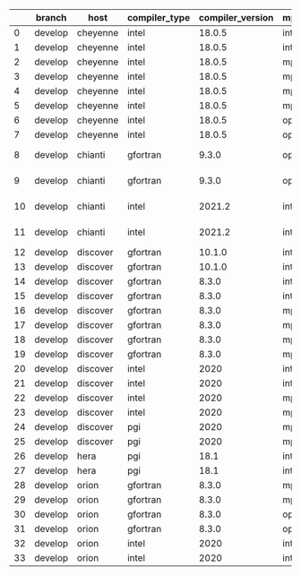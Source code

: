 |    | branch   | host     | compiler_type   | compiler_version   | mpi_type   | mpi_version        | o_g   | os    | unit_pass   | unit_fail   | system_pass   | system_fail   | example_pass   | example_fail   | nuopc_pass   | nuopc_fail   | build_passed   |
|----|----------|----------|-----------------|--------------------|------------|--------------------|-------|-------|-------------|-------------|---------------|---------------|----------------|----------------|--------------|--------------|----------------|
|  0 | develop  | cheyenne | intel           | 18.0.5             | intelmpi   | 2018.4.274         | O     | Linux | fail        | fail        | fail          | fail          | fail           | fail           | queued       | queued       | True           |
|  1 | develop  | cheyenne | intel           | 18.0.5             | intelmpi   | 2018.4.274         | g     | Linux | fail        | fail        | fail          | fail          | fail           | fail           | queued       | queued       | True           |
|  2 | develop  | cheyenne | intel           | 18.0.5             | mpiuni     | none               | O     | Linux | fail        | fail        | fail          | fail          | fail           | fail           | Build        | Build        | False          |
|  3 | develop  | cheyenne | intel           | 18.0.5             | mpiuni     | none               | g     | Linux | fail        | fail        | fail          | fail          | fail           | fail           | Build        | Build        | False          |
|  4 | develop  | cheyenne | intel           | 18.0.5             | mpt        | 2.19               | O     | Linux | 9071        | 0           | 49            | 0             | 80             | 0              | 50           | 0            | True           |
|  5 | develop  | cheyenne | intel           | 18.0.5             | mpt        | 2.19               | g     | Linux | fail        | fail        | fail          | fail          | fail           | fail           | queued       | queued       | True           |
|  6 | develop  | cheyenne | intel           | 18.0.5             | openmpi    | 3.1.4              | O     | Linux | fail        | fail        | fail          | fail          | fail           | fail           | queued       | queued       | True           |
|  7 | develop  | cheyenne | intel           | 18.0.5             | openmpi    | 3.1.4              | g     | Linux | fail        | fail        | fail          | fail          | fail           | fail           | queued       | queued       | True           |
|  8 | develop  | chianti  | gfortran        | 9.3.0              | openmpi    | 4.0.5-gcc-9.3.0    | O     | Linux | fail        | fail        | fail          | fail          | fail           | fail           | 0            | 50           | False          |
|  9 | develop  | chianti  | gfortran        | 9.3.0              | openmpi    | 4.0.5-gcc-9.3.0    | g     | Linux | fail        | fail        | fail          | fail          | fail           | fail           | 0            | 50           | False          |
| 10 | develop  | chianti  | intel           | 2021.2             | intelmpi   | 2021.2.0-gcc-9.3.0 | O     | Linux | fail        | fail        | fail          | fail          | fail           | fail           | 0            | 50           | False          |
| 11 | develop  | chianti  | intel           | 2021.2             | intelmpi   | 2021.2.0-gcc-9.3.0 | g     | Linux | fail        | fail        | fail          | fail          | fail           | fail           | 0            | 50           | False          |
| 12 | develop  | discover | gfortran        | 10.1.0             | intelmpi   | 19.1.3.304         | O     | Linux | 9056        | 15          | 49            | 0             | 80             | 0              | 50           | 0            | True           |
| 13 | develop  | discover | gfortran        | 10.1.0             | intelmpi   | 19.1.3.304         | g     | Linux | 13680       | 15          | 49            | 0             | 80             | 0              | 50           | 0            | True           |
| 14 | develop  | discover | gfortran        | 8.3.0              | intelmpi   | 19.1.3.304         | O     | Linux | 9056        | 15          | 49            | 0             | 80             | 0              | 50           | 0            | True           |
| 15 | develop  | discover | gfortran        | 8.3.0              | intelmpi   | 19.1.3.304         | g     | Linux | 13680       | 15          | 49            | 0             | 80             | 0              | 50           | 0            | True           |
| 16 | develop  | discover | gfortran        | 8.3.0              | mpiuni     | None               | O     | Linux | fail        | fail        | fail          | fail          | fail           | fail           | 0            | 50           | False          |
| 17 | develop  | discover | gfortran        | 8.3.0              | mpiuni     | None               | g     | Linux | fail        | fail        | fail          | fail          | fail           | fail           | 0            | 50           | False          |
| 18 | develop  | discover | gfortran        | 8.3.0              | mpt        | 2.17               | O     | Linux | 9071        | 0           | 49            | 0             | 80             | 0              | 46           | 4            | True           |
| 19 | develop  | discover | gfortran        | 8.3.0              | mpt        | 2.17               | g     | Linux | 13695       | 0           | 49            | 0             | 80             | 0              | 46           | 4            | True           |
| 20 | develop  | discover | intel           | 2020               | intelmpi   | 19.1.3.304         | O     | Linux | 9071        | 0           | 49            | 0             | 80             | 0              | 50           | 0            | True           |
| 21 | develop  | discover | intel           | 2020               | intelmpi   | 19.1.3.304         | g     | Linux | 13695       | 0           | 49            | 0             | 80             | 0              | 50           | 0            | True           |
| 22 | develop  | discover | intel           | 2020               | mpt        | 2.17               | O     | Linux | 9071        | 0           | 49            | 0             | 80             | 0              | 50           | 0            | True           |
| 23 | develop  | discover | intel           | 2020               | mpt        | 2.17               | g     | Linux | 13695       | 0           | 49            | 0             | 80             | 0              | 50           | 0            | True           |
| 24 | develop  | discover | pgi             | 2020               | mpiuni     | None               | O     | Linux | fail        | fail        | fail          | fail          | fail           | fail           | 0            | 50           | False          |
| 25 | develop  | discover | pgi             | 2020               | mpiuni     | None               | g     | Linux | fail        | fail        | fail          | fail          | fail           | fail           | 0            | 50           | False          |
| 26 | develop  | hera     | pgi             | 18.1               | intelmpi   | 2018.0.4           | O     | Linux | fail        | fail        | fail          | fail          | fail           | fail           | 0            | 50           | False          |
| 27 | develop  | hera     | pgi             | 18.1               | intelmpi   | 2018.0.4           | g     | Linux | fail        | fail        | fail          | fail          | fail           | fail           | 0            | 50           | False          |
| 28 | develop  | orion    | gfortran        | 8.3.0              | mpiuni     | None               | O     | Linux | fail        | fail        | fail          | fail          | fail           | fail           | 0            | 50           | False          |
| 29 | develop  | orion    | gfortran        | 8.3.0              | mpiuni     | None               | g     | Linux | fail        | fail        | fail          | fail          | fail           | fail           | 0            | 50           | False          |
| 30 | develop  | orion    | gfortran        | 8.3.0              | openmpi    | 4.0.2              | O     | Linux | 9071        | 0           | 49            | 0             | 80             | 0              | 50           | 0            | True           |
| 31 | develop  | orion    | gfortran        | 8.3.0              | openmpi    | 4.0.2              | g     | Linux | 13695       | 0           | 49            | 0             | 80             | 0              | 50           | 0            | True           |
| 32 | develop  | orion    | intel           | 2020               | intelmpi   | 2020.2             | O     | Linux | 9069        | 2           | 49            | 0             | 80             | 0              | 50           | 0            | True           |
| 33 | develop  | orion    | intel           | 2020               | intelmpi   | 2020.2             | g     | Linux | fail        | fail        | fail          | fail          | fail           | fail           | 0            | 0            | True           |